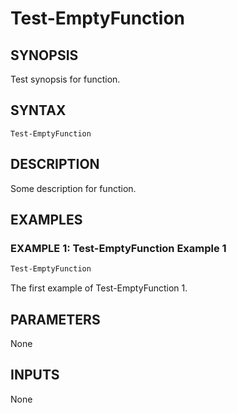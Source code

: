 # Test-EmptyFunction

## SYNOPSIS

Test synopsis for function.


## SYNTAX

```
Test-EmptyFunction
```


## DESCRIPTION

Some description for function.


## EXAMPLES

### EXAMPLE 1: Test-EmptyFunction Example 1

```powershell
Test-EmptyFunction
```

The first example of Test-EmptyFunction 1.


## PARAMETERS

None


## INPUTS

None